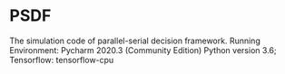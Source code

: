 # PSDF
The simulation code of parallel-serial decision framework.
Running Environment:
  Pycharm 2020.3 (Community Edition)
  Python version 3.6; Tensorflow: tensorflow-cpu
